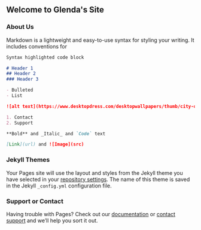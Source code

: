 ## Welcome to Glenda's Site


### About Us

Markdown is a lightweight and easy-to-use syntax for styling your writing. It includes conventions for

```markdown
Syntax highlighted code block

# Header 1
## Header 2
### Header 3

- Bulleted
- List

![alt text](https://www.desktopdress.com/desktopwallpapers/thumb/city-of-twilight_tampa_florida.jpg "City Image")

1. Contact
2. Support

**Bold** and _Italic_ and `Code` text

[Link](url) and ![Image](src)
```


### Jekyll Themes

Your Pages site will use the layout and styles from the Jekyll theme you have selected in your [repository settings](https://github.com/msaav01/G-Law2/settings). The name of this theme is saved in the Jekyll `_config.yml` configuration file.

### Support or Contact

Having trouble with Pages? Check out our [documentation](https://docs.github.com/categories/github-pages-basics/) or [contact support](https://github.com/contact) and we’ll help you sort it out.
